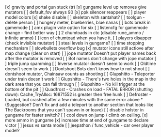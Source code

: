 [x] gravity and portal gun stuck (tr)
[x] gungame level up removes give mutators
[ ] default_fov always 90
[x] ppk silencer reappears
[ ] player model colors
[x] shake disable
[ ] skeleton with santahat?
[ ] toolgun - delete person
[ ] hungery meter, blueberries, blue nanas
[ ] bots break in gamemode
[ ] amx plugin vote option for six
[ ] listencfg for gamemode change - find better way
[ ] 2 chumtoads in ctc (disable rune_ammo / infinite ammo)
[ ] icon of chumtoad when you have it.
[ ] players disapper (check invisible mutator)
[ ] steal levels in gungame?
[ ] time stopping mechanism
[ ] slowbullets overflow bug
[x] mutator icons still actiove after map change (clear on start)
[ ] jope mutator Doesn't put player names back after the mutator is removed
[ ] Bot names don't change with jope mutator
[ ] triple jump spamming
[ ] Inverse mutator doesn't seem to work
[ ] Oldtime doesn't seem to work
[ ] Dontshoot Bots don't know how to not shoot
[ ] dontshoot mutator, Chainsaw counts as shooting
[ ] Glupshitto - Teleporter under train doesn't work
[ ] Glupshitto - There's two holes in the map in the dark area that you can fall through
[ ] Glupshitto - No kill trigger at the bottom of the pit
[ ] Quadfrost - Crashes on load - FATAL ERROR (shutting down): Cache_TryAlloc: 16871552 is greater then free hunk
[ ] Defroster - Loaded, but crashed after a few minutes with the same error above
      * (Suggestion? Don't fix and add a teleport to another section that looks like The Backrooms that you can't spawn in or leave)
[ ] disable holster in gungame for faster switch?
[ ] cool down on jump / climb on ceiling.
[x] more ammo in gungame
[x] increase time at end of gungame to declare victor
[ ] jesus vs santa mode
[ ] jeepathon / func_vehicle - car over player model?
